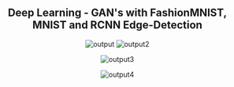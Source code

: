 <h2 align="center">Deep Learning - GAN's with FashionMNIST, MNIST and RCNN Edge-Detection</h2>


<p align="center">
  <img src="https://github.com/oscarabreu/MNISTGan-.-RCNN-Edge/assets/99779654/4b988c10-8430-4f30-b5c0-cbaabbf37c84" alt="output"/>
  <img src="https://github.com/oscarabreu/MNISTGan-.-RCNN-Edge/assets/99779654/48a076ce-0ba1-476e-836a-be77c626b5e9" alt="output2"/>
</p>
<p align="center">
  <img src="https://github.com/oscarabreu/MNISTGan-.-RCNN-Edge/assets/99779654/0c8c33c1-45a6-4602-9a37-36dde570b566" alt="output3"/>
</p>
<p align="center">
  <img src="https://github.com/oscarabreu/MNISTGan-.-RCNN-Edge/assets/99779654/51f70e69-e457-4544-9f7a-16cb4f0a9be6" alt="output4"/>
</p>
